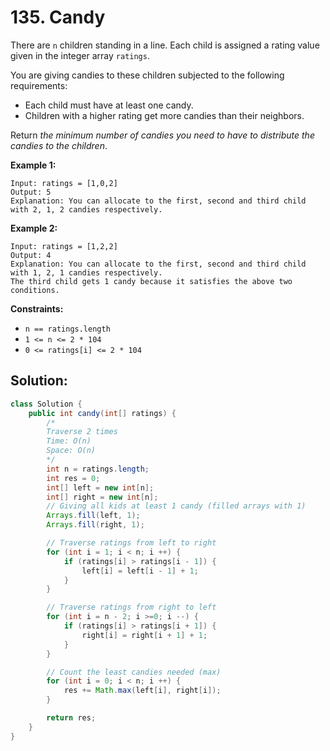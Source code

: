 # 135. Candy



There are `n` children standing in a line. Each child is assigned a rating value given in the integer array `ratings`.

You are giving candies to these children subjected to the following requirements:

- Each child must have at least one candy.
- Children with a higher rating get more candies than their neighbors.

Return *the minimum number of candies you need to have to distribute the candies to the children*.

 

**Example 1:**

```
Input: ratings = [1,0,2]
Output: 5
Explanation: You can allocate to the first, second and third child with 2, 1, 2 candies respectively.
```

**Example 2:**

```
Input: ratings = [1,2,2]
Output: 4
Explanation: You can allocate to the first, second and third child with 1, 2, 1 candies respectively.
The third child gets 1 candy because it satisfies the above two conditions.
```

 

**Constraints:**

- `n == ratings.length`
- `1 <= n <= 2 * 104`
- `0 <= ratings[i] <= 2 * 104`



## Solution:

```java
class Solution {
    public int candy(int[] ratings) {
        /*
        Traverse 2 times
        Time: O(n)
        Space: O(n)
        */
        int n = ratings.length;
        int res = 0;
        int[] left = new int[n];
        int[] right = new int[n];
        // Giving all kids at least 1 candy (filled arrays with 1)
        Arrays.fill(left, 1);
        Arrays.fill(right, 1);

        // Traverse ratings from left to right
        for (int i = 1; i < n; i ++) {
            if (ratings[i] > ratings[i - 1]) {
                left[i] = left[i - 1] + 1;
            }
        }

        // Traverse ratings from right to left
        for (int i = n - 2; i >=0; i --) {
            if (ratings[i] > ratings[i + 1]) {
                right[i] = right[i + 1] + 1;
            }
        }

        // Count the least candies needed (max)
        for (int i = 0; i < n; i ++) {
            res += Math.max(left[i], right[i]);
        }

        return res;
    }
}
```

